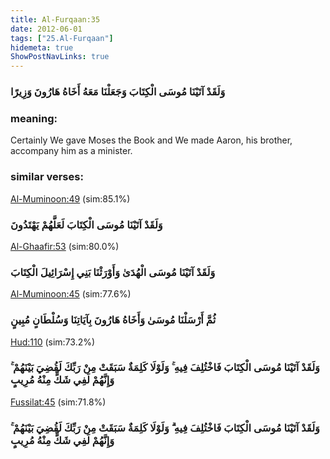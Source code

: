 ```yaml
---
title: Al-Furqaan:35
date: 2012-06-01
tags: ["25.Al-Furqaan"]
hidemeta: true 
ShowPostNavLinks: true 
---
```

### وَلَقَدْ آتَيْنَا مُوسَى الْكِتَابَ وَجَعَلْنَا مَعَهُ أَخَاهُ هَارُونَ وَزِيرًا
### meaning: 
Certainly We gave Moses the Book and We made Aaron, his brother, accompany him as a minister.
### similar verses: 

[Al-Muminoon:49](/23/49) (sim:85.1%)

### وَلَقَدْ آتَيْنَا مُوسَى الْكِتَابَ لَعَلَّهُمْ يَهْتَدُونَ

[Al-Ghaafir:53](/40/53) (sim:80.0%)

### وَلَقَدْ آتَيْنَا مُوسَى الْهُدَىٰ وَأَوْرَثْنَا بَنِي إِسْرَائِيلَ الْكِتَابَ

[Al-Muminoon:45](/23/45) (sim:77.6%)

### ثُمَّ أَرْسَلْنَا مُوسَىٰ وَأَخَاهُ هَارُونَ بِآيَاتِنَا وَسُلْطَانٍ مُبِينٍ

[Hud:110](/11/110) (sim:73.2%)

### وَلَقَدْ آتَيْنَا مُوسَى الْكِتَابَ فَاخْتُلِفَ فِيهِ ۚ وَلَوْلَا كَلِمَةٌ سَبَقَتْ مِنْ رَبِّكَ لَقُضِيَ بَيْنَهُمْ ۚ وَإِنَّهُمْ لَفِي شَكٍّ مِنْهُ مُرِيبٍ

[Fussilat:45](/41/45) (sim:71.8%)

### وَلَقَدْ آتَيْنَا مُوسَى الْكِتَابَ فَاخْتُلِفَ فِيهِ ۗ وَلَوْلَا كَلِمَةٌ سَبَقَتْ مِنْ رَبِّكَ لَقُضِيَ بَيْنَهُمْ ۚ وَإِنَّهُمْ لَفِي شَكٍّ مِنْهُ مُرِيبٍ

